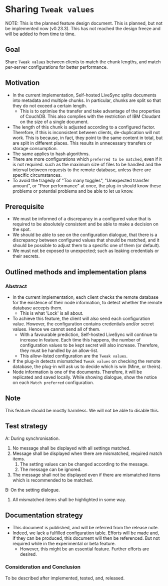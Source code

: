 # Sharing `Tweak values`

NOTE: This is the planned feature design document. This is planned, but not be implemented now (v0.23.3). This has not reached the design freeze and will be added to from time to time.

## Goal

Share `Tweak values` between clients to match the chunk lengths, and match per-server configurations for better performance.

## Motivation

- In the current implementation, Self-hosted LiveSync splits documents into metadata and multiple chunks. In particular, chunks are split so that they do not exceed a certain length.
    - This is to optimise the transfer and take advantage of the properties of CouchDB. This also complies with the restriction of IBM Cloudant on the size of a single document.
- The length of this chunk is adjusted according to a configured factor. Therefore, if this is inconsistent between clients, de-duplication will not work. This is because, in fact, they point to the same content in total, but are split in different places. This results in unnecessary transfers or storage consumption.
- The same applies to hash algorithms.
- There are more configurations which `preferred to be matched`, even if it is not required. such as the maximum size of files to be handled and the interval between requests to the remote database, unless there are specific circumstances.
- To avoid the tragedy of "Too many toggles", "Unexpected transfer amount", or "Poor performance" at once, the plug-in should know these problems or potential problems and be able to let us know.

## Prerequisite
- We must be informed of a discrepancy in a configured value that is required to be absolutely consistent and be able to make a decision on the spot.
- We should be able to see on the configuration dialogue, that there is a discrepancy between configured values that should be matched, and it should be possible to adjust them to a specific one of them (or default).
- We must not be exposed to unexpected; such as leaking credentials or their secrets.

## Outlined methods and implementation plans
### Abstract
- In the current implementation, each client checks the remote database for the existence of their node information, to detect whether the remote database accepts them.
  - This is what 'Lock' is all about.
- To achieve this feature, the client will also send each configuration value. However, the configuration contains credentials and/or secret values. Hence we cannot send all of them.
  - With a favourable prediction, Self-hosted LiveSync will continue to increase in feature. Each time this happens, the number of configuration values to be kept secret will also increase. Therefore, they must be handled by an allow-list.
  - This allow-listed configuration are the `Tweak values`.
- If the plug-in detects mismatched `Tweak values` on checking the remote database, the plug-in will ask us to decide which is win (Mine, or theirs).
- Node information is one of the documents. Therefore, it will be replicated and saved locally. While showing dialogue, show the notice on each `Match preferred` configuration.

## Note
This feature should be mostly harmless. We will not be able to disable this.

## Test strategy

A: During synchronisation.
1. No message shall be displayed with all settings matched.
2. Message shall be displayed when there are mismatched, required match items. 
   1. The setting values can be changed according to the message.
   2. The message can be ignored.
3. The message shall not be displayed even if there are mismatched items which is recommended to be matched.

B: On the setting dialogue.
1. All mismatched items shall be highlighted in some way.

## Documentation strategy

- This document is published, and will be referred from the release note.
- Indeed, we lack a fulfilled configuration table. Efforts will be made and, if they can be produced, this document will then be referenced. But not required while in the experimental or beta feature.
    - However, this might be an essential feature. Further efforts are desired.

### Consideration and Conclusion
To be described after implemented, tested, and, released.